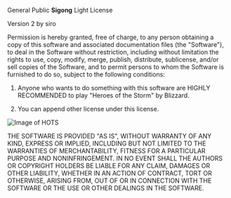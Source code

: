 General Public **Sigong** Light License

Version 2 by siro

Permission is hereby granted, free of charge, to any person obtaining a copy of this software and associated documentation files (the "Software"), to deal in the Software without restriction, including without limitation the rights to use, copy, modify, merge, publish, distribute, sublicense, and/or sell copies of the Software, and to permit persons to whom the Software is furnished to do so, subject to the following conditions:
   
1. Anyone who wants to do something with this software are HIGHLY RECOMMENDED to play "Heroes of the Storm" by Blizzard.

2. You can append other license under this license.




![Image of HOTS](http://www.bloter.net/wp-content/uploads/2017/11/Heroes-of-the-storm-logo.png)

THE SOFTWARE IS PROVIDED "AS IS", WITHOUT WARRANTY OF ANY KIND, EXPRESS OR IMPLIED, INCLUDING BUT NOT LIMITED TO THE WARRANTIES OF MERCHANTABILITY, FITNESS FOR A PARTICULAR PURPOSE AND NONINFRINGEMENT. IN NO EVENT SHALL THE AUTHORS OR COPYRIGHT HOLDERS BE LIABLE FOR ANY CLAIM, DAMAGES OR OTHER LIABILITY, WHETHER IN AN ACTION OF CONTRACT, TORT OR OTHERWISE, ARISING FROM, OUT OF OR IN CONNECTION WITH THE SOFTWARE OR THE USE OR OTHER DEALINGS IN THE SOFTWARE.
